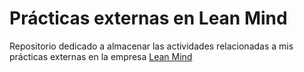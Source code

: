 # Prácticas externas en Lean Mind

Repositorio dedicado a almacenar las actividades relacionadas a mis prácticas externas en la empresa [Lean Mind](https://leanmind.es)